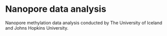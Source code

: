 # Nanopore data analysis
Nanopore methylation data analysis conducted by The University of Iceland and Johns Hopkins University.
